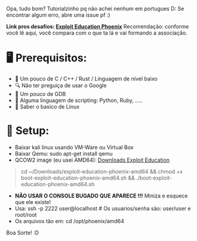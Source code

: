 Opa, tudo bom?
Tutorialzinho pq não achei nenhum em portugues D:
Se encontrar algum erro, abre uma issue pf :)

**Link pros desafios: [Exploit Education Phoenix](https://exploit.education/phoenix/)** 
Recomendação: conforme você lê aqui, você compara com o que ta lá e vai formando a associação.

# 🖥️ Prerequisitos: 
- 💾 Um pouco de C / C++ / Rust / Linguagem de nível baixo
- 🔍 Não ter preguiça de usar o Google
- 🛑 Um pouco de GDB
- 🐍 Alguma linguagem de scripting: Python, Ruby, .....
- 🐧 Saber o basico de Linux

# 🤖 Setup:
- Baixar kali linux usando VM-Ware ou Virtual Box
- Baixar Qemu: sudo apt-get install qemu
- QCOW2 image (eu usei AMD64): [Downloads Exploit Education](https://exploit.education/downloads/)

> cd ~/Downloads/exploit-education-phoenix-amd64
> && chmod +x boot-exploit-education-phoenix-amd64.sh
> && ./boot-exploit-education-phoenix-amd64.sh

- **NÂO USAR O CONSOLE BUGADO QUE APARECE !!!** Miniza e esquece que ele existe!
- Usa: ssh -p 2222 user@localhost # Os usuarios/senha são: user/user e root/root
- Os arquivos tão em: cd /opt/phoenix/amd64

Boa Sorte! :D
